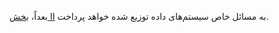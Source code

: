 بعداً، [بخش II](part02.html#part_distributed_data) به مسائل خاص
سیستم‌های داده توزیع شده خواهد پرداخت. 
